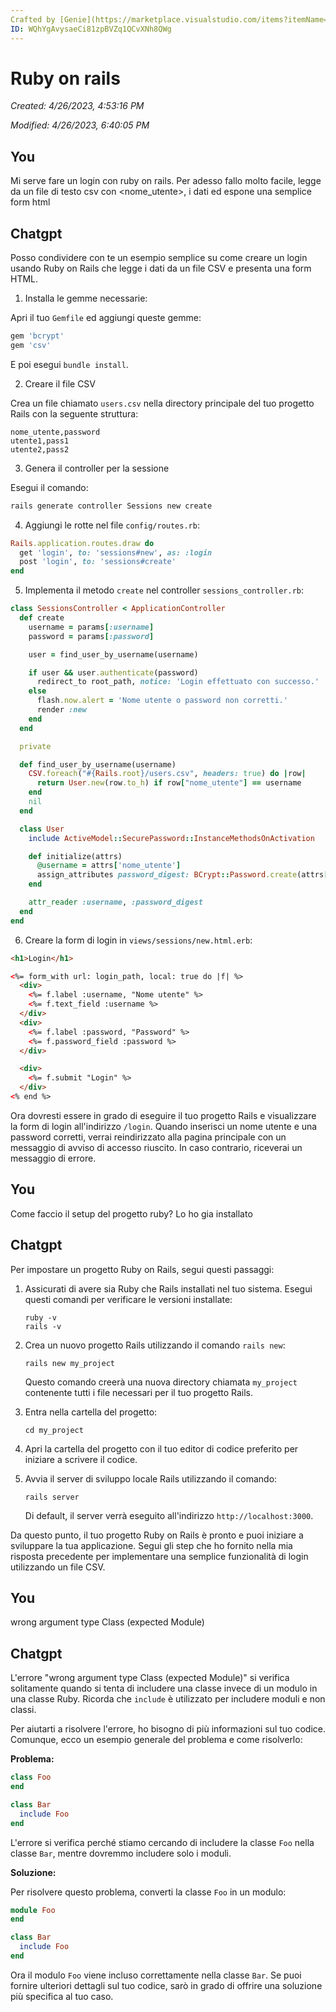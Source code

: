 ```yaml
---
Crafted by [Genie](https://marketplace.visualstudio.com/items?itemName=genieai.chatgpt-vscode)
ID: WQhYgAvysaeCi81zpBVZq1QCvXNh8QWg
---
```


# Ruby on rails

*Created: 4/26/2023, 4:53:16 PM*

*Modified: 4/26/2023, 6:40:05 PM*

## You

Mi serve fare un login con ruby on rails. Per adesso fallo molto facile, legge da un file di testo csv con <nome_utente>,<password> i dati ed espone una semplice form html

## Chatgpt

Posso condividere con te un esempio semplice su come creare un login usando Ruby on Rails che legge i dati da un file CSV e presenta una form HTML.

1. Installa le gemme necessarie:

Apri il tuo `Gemfile` ed aggiungi queste gemme:

```ruby
gem 'bcrypt'
gem 'csv'
```

E poi esegui `bundle install`.

2. Creare il file CSV

Crea un file chiamato `users.csv` nella directory principale del tuo progetto Rails con la seguente struttura:

```csv
nome_utente,password
utente1,pass1
utente2,pass2
```

3. Genera il controller per la sessione

Esegui il comando:

```bash
rails generate controller Sessions new create
```

4. Aggiungi le rotte nel file `config/routes.rb`:

```ruby
Rails.application.routes.draw do
  get 'login', to: 'sessions#new', as: :login
  post 'login', to: 'sessions#create'
end
```

5. Implementa il metodo `create` nel controller `sessions_controller.rb`:

```ruby
class SessionsController < ApplicationController
  def create
    username = params[:username]
    password = params[:password]

    user = find_user_by_username(username)

    if user && user.authenticate(password)
      redirect_to root_path, notice: 'Login effettuato con successo.'
    else
      flash.now.alert = 'Nome utente o password non corretti.'
      render :new
    end
  end

  private

  def find_user_by_username(username)
    CSV.foreach("#{Rails.root}/users.csv", headers: true) do |row|
      return User.new(row.to_h) if row["nome_utente"] == username
    end
    nil
  end

  class User
    include ActiveModel::SecurePassword::InstanceMethodsOnActivation

    def initialize(attrs)
      @username = attrs['nome_utente']
      assign_attributes password_digest: BCrypt::Password.create(attrs['password'])
    end

    attr_reader :username, :password_digest
  end
end
```

6. Creare la form di login in `views/sessions/new.html.erb`:

```html
<h1>Login</h1>

<%= form_with url: login_path, local: true do |f| %>
  <div>
    <%= f.label :username, "Nome utente" %>
    <%= f.text_field :username %>
  </div>
  <div>
    <%= f.label :password, "Password" %>
    <%= f.password_field :password %>
  </div>

  <div>
    <%= f.submit "Login" %>
  </div>
<% end %>
```

Ora dovresti essere in grado di eseguire il tuo progetto Rails e visualizzare la form di login all'indirizzo `/login`. Quando inserisci un nome utente e una password corretti, verrai reindirizzato alla pagina principale con un messaggio di avviso di accesso riuscito. In caso contrario, riceverai un messaggio di errore.

## You

Come faccio il setup del progetto ruby? Lo ho gia installato

## Chatgpt

Per impostare un progetto Ruby on Rails, segui questi passaggi:

1. Assicurati di avere sia Ruby che Rails installati nel tuo sistema. Esegui questi comandi per verificare le versioni installate:

   ```
   ruby -v
   rails -v
   ```

2. Crea un nuovo progetto Rails utilizzando il comando `rails new`:

   ```
   rails new my_project
   ```

   Questo comando creerà una nuova directory chiamata `my_project` contenente tutti i file necessari per il tuo progetto Rails.

3. Entra nella cartella del progetto:

   ```
   cd my_project
   ```

4. Apri la cartella del progetto con il tuo editor di codice preferito per iniziare a scrivere il codice.

5. Avvia il server di sviluppo locale Rails utilizzando il comando:

   ```
   rails server
   ```

   Di default, il server verrà eseguito all'indirizzo `http://localhost:3000`.

Da questo punto, il tuo progetto Ruby on Rails è pronto e puoi iniziare a sviluppare la tua applicazione. Segui gli step che ho fornito nella mia risposta precedente per implementare una semplice funzionalità di login utilizzando un file CSV.

## You

wrong argument type Class (expected Module)


## Chatgpt

L'errore "wrong argument type Class (expected Module)" si verifica solitamente quando si tenta di includere una classe invece di un modulo in una classe Ruby. Ricorda che `include` è utilizzato per includere moduli e non classi.

Per aiutarti a risolvere l'errore, ho bisogno di più informazioni sul tuo codice. Comunque, ecco un esempio generale del problema e come risolverlo:

**Problema:**

```ruby
class Foo
end

class Bar
  include Foo
end
```

L'errore si verifica perché stiamo cercando di includere la classe `Foo` nella classe `Bar`, mentre dovremmo includere solo i moduli.

**Soluzione:**

Per risolvere questo problema, converti la classe `Foo` in un modulo:

```ruby
module Foo
end

class Bar
  include Foo
end
```

Ora il modulo `Foo` viene incluso correttamente nella classe `Bar`. Se puoi fornire ulteriori dettagli sul tuo codice, sarò in grado di offrire una soluzione più specifica al tuo caso.